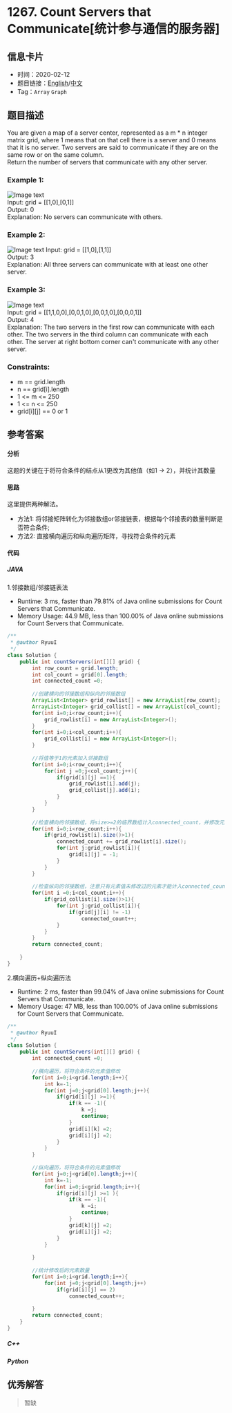 # 1267. Count Servers that Communicate[统计参与通信的服务器]

## 信息卡片

* 时间：2020-02-12
* 题目链接：[English](https://leetcode.com/problems/count-servers-that-communicate/)/[中文](https://leetcode-cn.com/problems/count-servers-that-communicate/)
* Tag：`Array` `Graph`
## 题目描述
You are given a map of a server center, represented as a m * n integer matrix grid, where 1 means that on that cell there is a server and 0 means that it is no server. Two servers are said to communicate if they are on the same row or on the same column.  
Return the number of servers that communicate with any other server.  

### Example 1:  
![Image text](https://raw.githubusercontent.com/Ryuui-tkb/LeetCode/master/img/1267_ex1.png)  
Input: grid = [[1,0],[0,1]]  
Output: 0  
Explanation: No servers can communicate with others.  

### Example 2:  
![Image text](https://raw.githubusercontent.com/Ryuui-tkb/LeetCode/master/img/1267_ex2.png) 
Input: grid = [[1,0],[1,1]]  
Output: 3  
Explanation: All three servers can communicate with at least one other server.  

### Example 3:  
![Image text](https://raw.githubusercontent.com/Ryuui-tkb/LeetCode/master/img/1267_ex3.png)  
Input: grid = [[1,1,0,0],[0,0,1,0],[0,0,1,0],[0,0,0,1]]  
Output: 4  
Explanation: The two servers in the first row can communicate with each other. The two servers in the third column can communicate with each other. The server at right bottom corner can't communicate with any other server.  

### Constraints:
* m == grid.length
* n == grid[i].length
* 1 <= m <= 250
* 1 <= n <= 250
* grid[i][j] == 0 or 1


## 参考答案   


#### 分析

这题的关键在于将符合条件的结点从1更改为其他值（如1 -> 2），并统计其数量

#### 思路
这里提供两种解法。
* 方法1: 将邻接矩阵转化为邻接数组or邻接链表，根据每个邻接表的数量判断是否符合条件;
* 方法2: 直接横向遍历和纵向遍历矩阵，寻找符合条件的元素

#### 代码

##### JAVA

1.邻接数组/邻接链表法

* Runtime: 3 ms, faster than 79.81% of Java online submissions for Count Servers that Communicate.
* Memory Usage: 44.9 MB, less than 100.00% of Java online submissions for Count Servers that Communicate.

```Java
/**
 * @author RyuuI
 */
class Solution {
    public int countServers(int[][] grid) {
		int row_count = grid.length;
		int col_count = grid[0].length;
		int connected_count =0;
		
		//创建横向的邻接数组和纵向的邻接数组
		ArrayList<Integer> grid_rowlist[] = new ArrayList[row_count];
		ArrayList<Integer> grid_collist[] = new ArrayList[col_count];
		for(int i=0;i<row_count;i++){
			grid_rowlist[i] = new ArrayList<Integer>();
		}
		for(int i=0;i<col_count;i++){
			grid_collist[i] = new ArrayList<Integer>();
		}
		
		//将值等于1的元素加入邻接数组
		for(int i=0;i<row_count;i++){
			for(int j =0;j<col_count;j++){
				if(grid[i][j] ==1){
					grid_rowlist[i].add(j);
					grid_collist[j].add(i);					
				}
			}
		}
		
		//检查横向的邻接数组，将size>=2的临界数组计入connected_count，并修改元素值
		for(int i=0;i<row_count;i++){
			if(grid_rowlist[i].size()>1){
				connected_count += grid_rowlist[i].size();
				for(int j:grid_rowlist[i]){
					grid[i][j] = -1;
				}				
			}
		}
		
		//检查纵向的邻接数组，注意只有元素值未修改过的元素才能计入connected_count
		for(int i =0;i<col_count;i++){
			if(grid_collist[i].size()>1){
				for(int j:grid_collist[i]){
					if(grid[j][i] != -1)
						connected_count++;
				}
			}
		}
		return connected_count;
        
    }
}
```


2.横向遍历+纵向遍历法

* Runtime: 2 ms, faster than 99.04% of Java online submissions for Count Servers that Communicate.
* Memory Usage: 47 MB, less than 100.00% of Java online submissions for Count Servers that Communicate.

```Java
/**
 * @author RyuuI
 */
class Solution {
    public int countServers(int[][] grid) {
		int connected_count =0;
		
		//横向遍历，将符合条件的元素值修改
		for(int i=0;i<grid.length;i++){
			int k=-1;
			for(int j=0;j<grid[0].length;j++){
				if(grid[i][j] >=1){
					if(k == -1){
						k =j;
						continue;
					}
					grid[i][k] =2;
					grid[i][j] =2;
				}
			}
		}
		
		//纵向遍历，将符合条件的元素值修改
		for(int j=0;j<grid[0].length;j++){
			int k=-1;
			for(int i=0;i<grid.length;i++){
				if(grid[i][j] >=1 ){
					if(k == -1){
						k =i;
						continue;
					}
					grid[k][j] =2;
					grid[i][j] =2;
				}
			}
			
		}
		
		//统计修改后的元素数量
		for(int i=0;i<grid.length;i++){
			for(int j=0;j<grid[0].length;j++)
				if(grid[i][j] == 2)
					connected_count++;
					
		}
		return connected_count;  
    }
}
```

##### C++


##### Python


## 优秀解答

>暂缺
